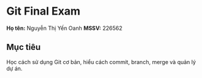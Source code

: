 # Git Final Exam
**Họ tên:** Nguyễn Thị Yến Oanh
**MSSV:** 226562 

## Mục tiêu
Học cách sử dụng Git cơ bản, hiểu cách commit, branch, merge và quản lý dự án.
